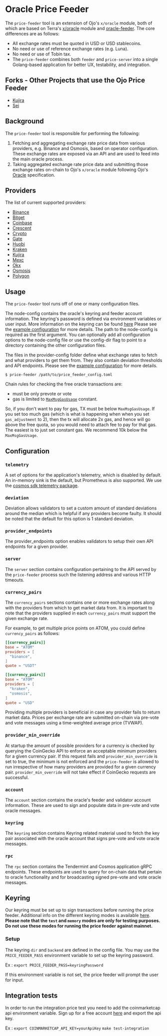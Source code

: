 # Oracle Price Feeder

The `price-feeder` tool is an extension of Ojo's `x/oracle` module, both of
which are based on Terra's [x/oracle](https://github.com/terra-money/classic-core/tree/main/x/oracle)
module and [oracle-feeder](https://github.com/terra-money/oracle-feeder). The
core differences are as follows:

- All exchange rates must be quoted in USD or USD stablecoins.
- No need or use of reference exchange rates (e.g. Luna).
- No need or use of Tobin tax.
- The `price-feeder` combines both `feeder` and `price-server` into a single
  Golang-based application for better UX, testability, and integration.

## Forks - Other Projects that use the Ojo Price Feeder

* [Kujira](https://github.com/team-kujira/oracle-price-feeder)
* [Sei](https://github.com/sei-protocol/sei-chain/tree/master/oracle/price-feeder)

## Background

The `price-feeder` tool is responsible for performing the following:

1. Fetching and aggregating exchange rate price data from various providers, e.g.
   Binance and Osmosis, based on operator configuration. These exchange rates
   are exposed via an API and are used to feed into the main oracle process.
2. Taking aggregated exchange rate price data and submitting those exchange rates
   on-chain to Ojo's `x/oracle` module following Ojo's [Oracle](https://github.com/ojo-network/ojo/tree/main/x/oracle#readme)
   specification.

<!-- markdown-link-check-disable -->

## Providers

The list of current supported providers:

- [Binance](https://www.binance.com/en)
- [Bitget](https://www.bitget.com/)
- [Coinbase](https://www.coinbase.com/)
- [Crescent](https://github.com/ojo-network/crescent-api)
- [Crypto](https://crypto.com/)
- [Gate](https://www.gate.io/)
- [Huobi](https://www.huobi.com/en-us/)
- [Kraken](https://www.kraken.com/en-us/)
- [Kujira](https://github.com/ojo-network/kujira-api)
- [Mexc](https://www.mexc.com/)
- [Okx](https://www.okx.com/)
- [Osmosis](https://github.com/ojo-network/osmosis-api)
- [Polygon](https://api.polygon.io)
<!-- markdown-link-check-enable -->

## Usage

The `price-feeder` tool runs off of one or many configuration files. 

The node-config contains the oracle's keyring and feeder account information.
The keyring's password is defined via environment variables or user input.
More information on the keyring can be found [here](#keyring)
Please see the [example configuration](price-feeder.example.toml) for more details. The path to the node-config is required as the first argument. You can optionally add all configuration options to the node-config file or use the config-dir flag to point to a directory containing the other configuration files.

The files in the provider-config folder define what exchange rates to fetch and what providers to get them from. They also contain deviation thresholds and API endpoints. Please see the [example configuration](ojo-provider-config) for more details.

```shell
$ price-feeder /path/to/price_feeder_config.toml
```

Chain rules for checking the free oracle transactions are:

- must be only prevote or vote
- gas is limited to [`MaxMsgGasUsage`](https://github.com/ojo-network/ojo/blob/main/ante/fee.go#L13) constant.

So, if you don't want to pay for gas, TX must be below `MaxMsgGasUsage`. If you set too much gas (which is what is happening when when you set `gas_adjustment` to 2), then the tx will allocate 2x gas, and hence will go above the free quota, so you would need to attach fee to pay for that gas.
The easiest is to just set constant gas. We recommend 10k below the `MaxMsgGasUsage`.

## Configuration

### `telemetry`

A set of options for the application's telemetry, which is disabled by default. An in-memory sink is the default, but Prometheus is also supported. We use the [cosmos sdk telemetry package](https://github.com/cosmos/cosmos-sdk/blob/3689d6f41ad8afa6e0f9b4ecb03b4d7f2d3a9e94/docs/docs/core/09-telemetry.md).

### `deviation`

Deviation allows validators to set a custom amount of standard deviations around the median which is helpful if any providers become faulty. It should be noted that the default for this option is 1 standard deviation.

### `provider_endpoints`

The provider_endpoints option enables validators to setup their own API endpoints for a given provider.

### `server`

The `server` section contains configuration pertaining to the API served by the
`price-feeder` process such the listening address and various HTTP timeouts.

### `currency_pairs`

The `currency_pairs` sections contains one or more exchange rates along with the
providers from which to get market data from. It is important to note that the
providers supplied in each `currency_pairs` must support the given exchange rate.

For example, to get multiple price points on ATOM, you could define `currency_pairs`
as follows:

```toml
[[currency_pairs]]
base = "ATOM"
providers = [
  "binance",
]
quote = "USDT"

[[currency_pairs]]
base = "ATOM"
providers = [
  "kraken",
  "osmosis",
]
quote = "USD"
```

Providing multiple providers is beneficial in case any provider fails to return
market data. Prices per exchange rate are submitted on-chain via pre-vote and
vote messages using a time-weighted average price (TVWAP).

### `provider_min_override`

At startup the amount of possible providers for a currency is checked by querying the
CoinGecko API to enforce an acceptable minimum providers for a given currency pair. If
this request fails and `provider_min_override` is set to true, the minimum is not enforced
and the `price-feeder` is allowed to run irrespective of how many providers are provided
for a given currency pair. `provider_min_override` will not take effect if CoinGecko
requests are successful.

### `account`

The `account` section contains the oracle's feeder and validator account information.
These are used to sign and populate data in pre-vote and vote oracle messages.

### `keyring`

The `keyring` section contains Keyring related material used to fetch the key pair
associated with the oracle account that signs pre-vote and vote oracle messages.

### `rpc`

The `rpc` section contains the Tendermint and Cosmos application gRPC endpoints.
These endpoints are used to query for on-chain data that pertain to oracle
functionality and for broadcasting signed pre-vote and vote oracle messages.

## Keyring

Our keyring must be set up to sign transactions before running the price feeder.
Additional info on the different keyring modes is available [here](https://docs.cosmos.network/v0.46/run-node/keyring.html).
**Please note that the `test` and `memory` modes are only for testing purposes.**
**Do not use these modes for running the price feeder against mainnet.**

### Setup

The keyring `dir` and `backend` are defined in the config file.
You may use the `PRICE_FEEDER_PASS` environment variable to set up the keyring password.

Ex :
`export PRICE_FEEDER_PASS=keyringPassword`

If this environment variable is not set, the price feeder will prompt the user for input.

## Integration tests

In order to run the integration price test you need to add the coinmarketcap api environment variable.
Sign up for a free account [here](https://coinmarketcap.com/api/) and export the api key.

Ex :
`export COINMARKETCAP_API_KEY=yourApiKey`
`make test-integration`
